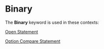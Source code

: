 
# Binary <keyword>

The  **Binary** keyword is used in these contexts:

 [Open Statement](359a24b9-6dbb-3648-0ce4-98ec38441ccf.md)

 [Option Compare Statement](9332562c-451e-50df-198a-21902fadac9c.md)

